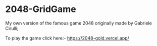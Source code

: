 # 2048-GridGame 
My own version of the famous game 2048 originally made by Gabriele Cirulli;

To play the game click here:- https://2048-gold.vercel.app/
